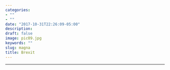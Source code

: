 ```yaml
---
categories:
- ""
- ""
date: "2017-10-31T22:26:09-05:00"
description: 
draft: false
image: pic09.jpg
keywords: ""
slug: magna
title: Brexit
---
```

---